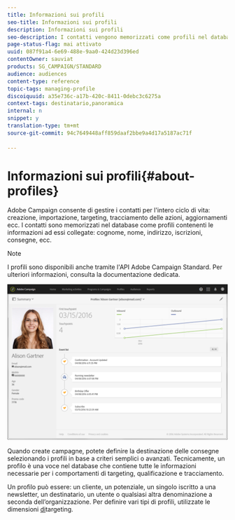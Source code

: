 ```yaml
---
title: Informazioni sui profili
seo-title: Informazioni sui profili
description: Informazioni sui profili
seo-description: I contatti vengono memorizzati come profili nel database Campaign e aggiornati per l'intero ciclo di vita.
page-status-flag: mai attivato
uuid: 087f91a4-6e69-488e-9aa0-424d23d396ed
contentOwner: sauviat
products: SG_CAMPAIGN/STANDARD
audience: audiences
content-type: reference
topic-tags: managing-profile
discoiquuid: a35e736c-a17b-420c-8411-0debc3c6275a
context-tags: destinatario,panoramica
internal: n
snippet: y
translation-type: tm+mt
source-git-commit: 94c7649448aff859daaf2bbe9a4d17a5187ac71f

---
```



# Informazioni sui profili{#about-profiles}

Adobe Campaign consente di gestire i contatti per l'intero ciclo di vita: creazione, importazione, targeting, tracciamento delle azioni, aggiornamenti ecc. I contatti sono memorizzati nel database come profili contenenti le informazioni ad essi collegate: cognome, nome, indirizzo, iscrizioni, consegne, ecc.

>[!NOTE]
>
>I profili sono disponibili anche tramite l'API Adobe Campaign Standard. Per ulteriori informazioni, consulta la documentazione [](https://final-docs.campaign.adobe.com/doc/standard/en/api/ACS_API.html#retrieving-profiles) dedicata.

![](assets/marketing_history.png)

Quando create campagne, potete definire la destinazione delle consegne selezionando i profili in base a criteri semplici o avanzati. Tecnicamente, un profilo è una voce nel database che contiene tutte le informazioni necessarie per i comportamenti di targeting, qualificazione e tracciamento.

Un profilo può essere: un cliente, un potenziale, un singolo iscritto a una newsletter, un destinatario, un utente o qualsiasi altra denominazione a seconda dell’organizzazione. Per definire vari tipi di profili, utilizzate le dimensioni [di](../../automating/using/query.md#targeting-dimensions-and-resources)targeting.


